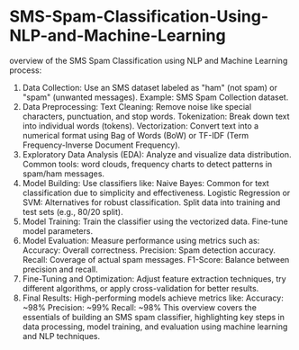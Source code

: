 # SMS-Spam-Classification-Using-NLP-and-Machine-Learning

 overview of the SMS Spam Classification using NLP and Machine Learning process:

1. Data Collection:
     Use an SMS dataset labeled as "ham" (not spam) or "spam" (unwanted messages). Example: SMS Spam Collection dataset.
2. Data Preprocessing:
   Text Cleaning: Remove noise like special characters, punctuation, and stop words.
   Tokenization: Break down text into individual words (tokens).
   Vectorization: Convert text into a numerical format using Bag of Words (BoW) or TF-IDF (Term Frequency-Inverse Document Frequency).
3. Exploratory Data Analysis (EDA):
   Analyze and visualize data distribution.
   Common tools: word clouds, frequency charts to detect patterns in spam/ham messages.
4. Model Building:
   Use classifiers like:
   Naive Bayes: Common for text classification due to simplicity and effectiveness.
   Logistic Regression or SVM: Alternatives for robust classification.
   Split data into training and test sets (e.g., 80/20 split).
5. Model Training:
   Train the classifier using the vectorized data.
   Fine-tune model parameters.
6. Model Evaluation:
   Measure performance using metrics such as:
   Accuracy: Overall correctness.
   Precision: Spam detection accuracy.
   Recall: Coverage of actual spam messages.
   F1-Score: Balance between precision and recall.
7. Fine-Tuning and Optimization:
   Adjust feature extraction techniques, try different algorithms, or apply cross-validation for better results.
8. Final Results:
   High-performing models achieve metrics like:
   Accuracy: ~98%
   Precision: ~99%
   Recall: ~98%
This overview covers the essentials of building an SMS spam classifier, highlighting key steps in data processing, model training, and evaluation using machine learning and NLP techniques.
